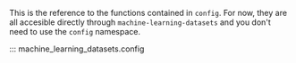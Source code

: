 This is the reference to the functions contained in
`config`. For now, they are all accesible directly
through `machine-learning-datasets` and you don't
need to use the `config` namespace.

::: machine_learning_datasets.config

